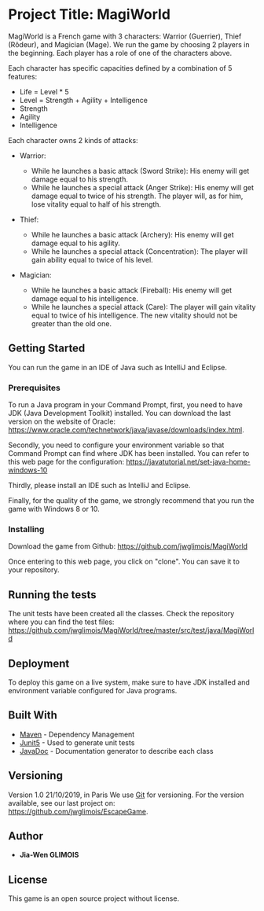 # Project Title: MagiWorld

MagiWorld is a French game with 3 characters: Warrior (Guerrier), Thief (Rôdeur), and Magician (Mage). 
We run the game by choosing 2 players in the beginning. Each player has a role of one of the characters above.

Each character has specific capacities defined by a combination of 5 features:
* Life = Level * 5
* Level = Strength + Agility + Intelligence
* Strength 
* Agility
* Intelligence
 
Each character owns 2 kinds of attacks: 

* Warrior: 
    - While he launches a basic attack (Sword Strike):  His enemy will get damage equal to his strength. 
    - While he launches a special attack (Anger Strike): His enemy will get damage equal to twice of his strength. 
                                                       			The player will, as for him, lose vitality equal to half of his strength.
* Thief: 
    - While he launches a basic attack (Archery):  His enemy will get damage equal to his agility. 
    - While he launches a special attack (Concentration):  The player will gain ability equal to twice of his level.

* Magician: 
    - While he launches a basic attack (Fireball):  His enemy will get damage equal to his intelligence. 
    - While he launches a special attack (Care):  The player will gain vitality equal to twice of his intelligence. The new vitality should not be greater than the old one. 

## Getting Started

You can run the game in an IDE of Java such as IntelliJ and Eclipse. 


### Prerequisites

To run a Java program in your Command Prompt, first, you need to have JDK (Java Development Toolkit) installed. You can download the last version on the website of Oracle: https://www.oracle.com/technetwork/java/javase/downloads/index.html. 

Secondly, you need to configure your environment variable so that Command Prompt can find where JDK has been installed. You can refer to this web page for the configuration: https://javatutorial.net/set-java-home-windows-10 

Thirdly, please install an IDE such as IntelliJ and Eclipse.

Finally, for the quality of the game, we strongly recommend that you run the game with Windows 8 or 10. 

### Installing

Download the game from Github: https://github.com/jwglimois/MagiWorld

Once entering to this web page, you click on "clone". You can save it to your repository.

## Running the tests

The unit tests have been created all the classes. Check the repository where you can find the test files: https://github.com/jwglimois/MagiWorld/tree/master/src/test/java/MagiWorld


## Deployment

To deploy this game on a live system, make sure to have JDK installed and environment variable configured for Java programs.


## Built With

* [Maven](https://maven.apache.org/) - Dependency Management
* [Junit5](https://junit.org/junit5/) - Used to generate unit tests
* [JavaDoc](https://docs.oracle.com/javase/7/docs/api/) - Documentation generator to describe each class


## Versioning

Version 1.0 21/10/2019, in Paris
We use [Git](https://git-scm.com/) for versioning. For the version available, see our last project on: https://github.com/jwglimois/EscapeGame.

## Author

* **Jia-Wen GLIMOIS** 

## License

This game is an open source project without license.
